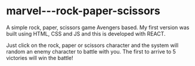 # marvel---rock-paper-scissors
A simple rock, paper, scissors game Avengers based. My first version was built using HTML, CSS and JS and this is developed with REACT. 

Just click on the rock, paper or scissors character and the system will random an enemy character to battle with you.
The first to arrive to 5 victories will win the battle!
